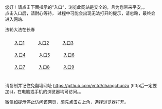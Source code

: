您好！请点击下面指示的“入口”，浏览此网站是安全的，且为您带来平安。。 <br/>
点击入口后，请耐心等待， 过程中可能会出现无法打开的提示，请忽略，最终会进入网站. </br>

法轮大法在长春<br/>
<div style="padding:10px"><a style="margin:20px" target="_blank" href="https://d17fmtnmc2pq62.cloudfront.net/2Qpsp?bjefbrg" id="ccLink1" rel="nofollow">入口1</a> <a target="_blank" style="margin:20px" href="https://dj8gg9evbmzax.cloudfront.net/2Qpsp?zwlxima" id="ccLink2" rel="nofollow">入口2</a> <a style="margin:20px" target="_blank" href="https://d1ls04k5ixjrxr.cloudfront.net/2Qpsp?mueydkg" id="ccLink3" rel="nofollow">入口3</a></div>

<div style="padding:10px" ><a style="margin:20px" target="_blank" href="https://d17fmtnmc2pq62.cloudfront.net/2Qpsp?bjefbrg" id="ccLink4" rel="nofollow">入口4</a> <a style="margin:20px" href="https://dj8gg9evbmzax.cloudfront.net/2Qpsp?zwlxima" target="_blank" id="ccLink5" rel="nofollow">入口5</a> <a style="margin:20px" href="https://d1ls04k5ixjrxr.cloudfront.net/2Qpsp?mueydkg" target="_blank" id="ccLink6" rel="nofollow">入口6</a></div>

<div style="padding:10px"><a style="margin:20px" target="_blank" href="https://d17fmtnmc2pq62.cloudfront.net/2Qpsp?bjefbrg" id="ccLink7" rel="nofollow">入口7</a> <a style="margin:20px" href="https://dj8gg9evbmzax.cloudfront.net/2Qpsp?zwlxima" target="_blank" id="ccLink8" rel="nofollow">入口8</a> <a style="margin:20px" target="_blank" href="https://d1ls04k5ixjrxr.cloudfront.net/2Qpsp?mueydkg" id="ccLink9" rel="nofollow">入口9</a></div>

<br/>



请复制并记住免翻墙网址 https://github.com/yntd/changchunzx (http后一定要加s)，在电脑或手机的浏览器均可访问。。<br/>

微信如提示停止访问该网页，须先点击右上角，选择浏览器打开。
